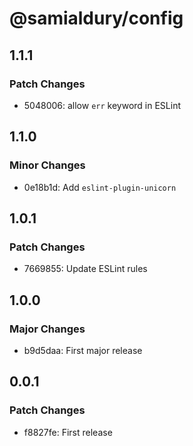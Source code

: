 # @samialdury/config

## 1.1.1

### Patch Changes

-   5048006: allow `err` keyword in ESLint

## 1.1.0

### Minor Changes

-   0e18b1d: Add `eslint-plugin-unicorn`

## 1.0.1

### Patch Changes

-   7669855: Update ESLint rules

## 1.0.0

### Major Changes

-   b9d5daa: First major release

## 0.0.1

### Patch Changes

-   f8827fe: First release

